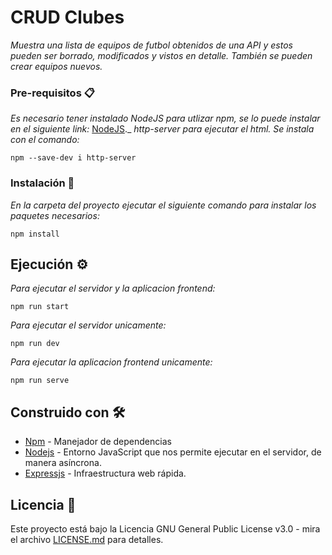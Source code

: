# CRUD Clubes

_Muestra una lista de equipos de futbol obtenidos de una API y estos pueden ser borrado, modificados y vistos en detalle. También se pueden crear equipos nuevos._

### Pre-requisitos 📋
_Es necesario tener instalado NodeJS para utlizar npm, se lo puede instalar en el siguiente link:_
[NodeJS](https://nodejs.org/es/)._
_http-server para ejecutar el html. Se instala con el comando:_
```
npm --save-dev i http-server
```

### Instalación 🔧
_En la carpeta del proyecto ejecutar el siguiente comando para instalar los paquetes necesarios:_
```
npm install
```

## Ejecución ⚙️

_Para ejecutar el servidor y la aplicacion frontend:_
```
npm run start
```

_Para ejecutar el servidor unicamente:_
```
npm run dev
```

_Para ejecutar la aplicacion frontend unicamente:_
```
npm run serve
```

## Construido con 🛠️

* [Npm](http://npmjs.com/) - Manejador de dependencias
* [Nodejs](https://nodejs.org/es/) - Entorno JavaScript que nos permite ejecutar en el servidor, de manera asíncrona.
* [Expressjs](https://expressjs.com/es/) - Infraestructura web rápida.

## Licencia 📄

Este proyecto está bajo la Licencia GNU General Public License v3.0 - mira el archivo [LICENSE.md](LICENSE.md) para detalles.
